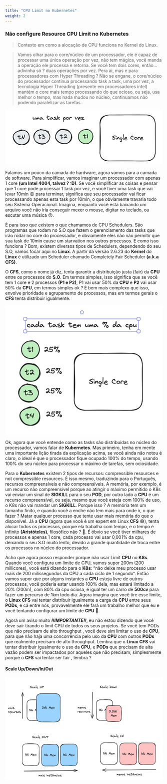 ```yaml
---
title: "CPU Limit no Kubernetes"
weight: 2
---
```


### Não configure Resource CPU Limit no Kubernetes

>Contexto em como a alocação de CPU funciona no Kernel do Linux.

>Vamos olhar para o core/núcleo de um processador, ele é capaz de processar uma única operação por vez, não tem mágica, você manda a operação ele processa e retorna. Se você tem dois cores, então… adivinha só ? duas operações por vez. Pera ai, mas e para processadores com Hyper Threading ? Não se engane, o core/núcleo do processador continua processando task a task, uma por vez, a tecnologia Hyper Threading (presente em processadores intel) mantém o core mais tempo processando do que ocioso, ou seja, usa melhor o tempo, mas nada mudou no núcleo, continuamos não podendo paralelizar as tarefas.

![Limit CPU Kubernetes](../assets/resource-cpu-limit-kubernetes.png)

Falamos um pouco da camada de hardware, agora vamos para a camada de software. Para simplificar, vamos imaginar um processador com apenas 1 core **(um Intel 4004, talvez ? :D)**. Se você simplificar as coisas e pensar que 1 core pode processar 1 task por vez, e você tiver uma task que vai levar 10min 😩 para terminar, significa que seu processador vai ficar processando apenas esta task por 10min, o que obviamente travaria todo seu Sistema Operacional. Imagina, enquanto você está baixando um arquivo você não iria conseguir mexer o mouse, digitar no teclado, ou escutar uma música 😡.

É para isso que existem o que chamamos de CPU Schedulers. São programas que rodam no S.O que fazem o gerenciamento das tasks que irão rodar no core do processador, e obviamente eles não vão permitir que sua task de 10min cause um starvation nos outros processos. E como isso funciona ? Bom, existem diversos tipos de Schedulers, dependendo do seu S.O, vamos focar aqui no **Linux**. A partir da versão 2.6.23 do **Kernel** do **Linux** é utilizado um Scheduler chamado Completely Fair Scheduler **(a.k.a CFS)**.

O **CFS**, como o nome já diz, tenta garantir a distribuição justa (fair) da **CPU** entre os processos do **S.O**. Em termos simples, isso significa que se você tem 1 core e 2 processos **(P1 e P2)**, P1 vai usar 50% da **CPU** e **P2** vai usar 50% da **CPU**, em termos simples ok ? É bem mais complexo que isso, envolve prioridade e agrupamento de processos, mas em termos gerais o **CFS** tenta distribuir igualmente.

![Limit CPU Kubernetes](../assets/task-por-sigle-core.png)

Ok, agora que você entende como as tasks são distribuídas no núcleo do processador, vamos falar de **Kubernetes**. Mas primeiro, tenha em mente uma importante lição tirada da explicação acima, se você ainda não notou é claro, o ideal é que o processador fique ocupado 100% do tempo, usando 100% do seu núcleo para processar o máximo de tarefas, sem ociosidade.

Para o **Kubernetes** existem 2 tipos de recursos: compressible resources e not compressible resources. É isso mesmo, traduzindo para o Português, recursos compreensíveis e não compreensíveis. A memória, por exemplo, é um recurso não compreensível porque ao atingir o máximo permitido o K8s vai enviar um sinal de **SIGKILL** para o seu **POD**, por outro lado a **CPU** é um recurso compreensível, ou seja, mesmo que você esteja com 100% de uso, o K8s não vai mandar um **SIGKILL**. Porque isso ? A memória tem um tamanho finito, e quando você a enche não tem mais para onde ir, o que fazer ? Matar qualquer processo que tente usar mais memória do que o disponível. Já a **CPU** (agora que você é um expert em Linux **CFS** 😅), tenta alocar todos os processos, porque ela trabalha com tempo, e o tempo é infinito **(Aristóteles)**, filosófico não ? 🥸. É óbvio se você tiver milhares de processos e apenas 1 core, cada processo vai usar 0,001% da cpu, deixando o seu S.O muito lento, devido a grande quantidade de troca entre os processos no núcleo do processador.

Acho que agora posso responder porque não usar Limit **CPU** no **K8s**. Quando você configura um limite de CPU, vamos supor 200m (200 millicores), você está dizendo para o **K8s**: “não deixe meu processo usar mais de 200 milissegundos da CPU a cada ciclo de 1 segundo“. Então vamos supor que por alguns instantes a **CPU** esteja livre de outros processos, você poderia estar usando 100% dela, mas estará limitado a 20% (200m), com 80% da cpu ociosa, é igual ter um carro de **500cv** para fazer um percurso de 1km todo dia. Agora imagina que você tire esse limite, o **Linux CFS** vai tentar distribuir igualmente a carga da **CPU** entre seus **PODs**, e cá entre nós, provavelmente ele fará um trabalho melhor que eu e você tentando configurar um limite de **CPU** 🤨.

Agora um aviso muito ***!!IMPORTANTE!!***, eu não estou dizendo que você deve sair tirando o limit CPU de todos os seus projetos. Se você tem PODs que não precisam de alto throughput , você deve sim limitar o uso de **CPU**, para que não haja uma concorrência pelo uso da **CPU** com outros **PODs** que realmente precisam de alto throughput. Lembra que o **Linux CFS** vai tentar distribuir igualmente o uso da **CPU**, e **PODs** que precisam de alta vazão podem ser impactados por aqueles que não precisam, simplesmente porque o **CFS** vai tentar ser fair , lembra ?

#### Scale Up/Down/In/Out

![Limit CPU Kubernetes](../assets/scale-up.png)
